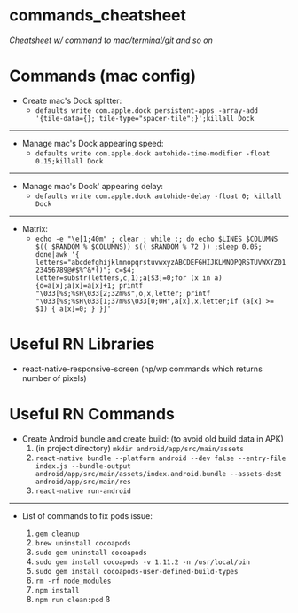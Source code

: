 # commands_cheatsheet
*Cheatsheet w/ command to mac/terminal/git and so on*

# Commands (mac config)

- Create mac's Dock splitter:
  - `defaults write com.apple.dock persistent-apps -array-add '{tile-data={}; tile-type="spacer-tile";}';killall Dock`
----
- Manage mac's Dock appearing speed:
  - `defaults write com.apple.dock autohide-time-modifier -float 0.15;killall Dock`
----
- Manage mac's Dock' appearing delay:
  - `defaults write com.apple.dock autohide-delay -float 0; killall Dock`
----
- Matrix:
  - `echo -e "\e[1;40m" ; clear ; while :; do echo $LINES $COLUMNS $(( $RANDOM % $COLUMNS)) $(( $RANDOM % 72 )) ;sleep 0.05; done|awk '{ letters="abcdefghijklmnopqrstuvwxyzABCDEFGHIJKLMNOPQRSTUVWXYZ0123456789@#$%^&*()"; c=$4; letter=substr(letters,c,1);a[$3]=0;for (x in a) {o=a[x];a[x]=a[x]+1; printf "\033[%s;%sH\033[2;32m%s",o,x,letter; printf "\033[%s;%sH\033[1;37m%s\033[0;0H",a[x],x,letter;if (a[x] >= $1) { a[x]=0; } }}'`

# Useful RN Libraries

- react-native-responsive-screen (hp/wp commands which returns number of pixels)

# Useful RN Commands

- Create Android bundle and create build: (to avoid old build data in APK)
  1. (in project directory) `mkdir android/app/src/main/assets`
  2. `react-native bundle --platform android --dev false --entry-file index.js --bundle-output android/app/src/main/assets/index.android.bundle --assets-dest android/app/src/main/res`
  3. `react-native run-android`
----
- List of commands to fix pods issue:

  1) `gem cleanup`
  2) `brew uninstall cocoapods`
  3) `sudo gem uninstall cocoapods`
  4) `sudo gem install cocoapods -v 1.11.2 -n /usr/local/bin`
  5) `sudo gem install cocoapods-user-defined-build-types`
  6) `rm -rf node_modules`
  7) `npm install`
  8) `npm run clean:pod`
ß